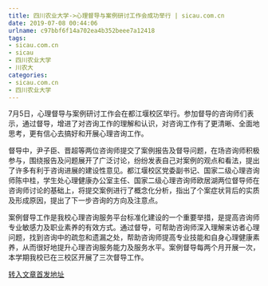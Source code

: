 ```yaml
---
title: 四川农业大学->心理督导与案例研讨工作会成功举行 | sicau.com.cn
date: 2019-07-08 00:44:06
urlname: c97bbf6f14a702ea4b352beee7a12418
tags: 
- sicau.com.cn
- sicau
- 四川农业大学
- 川农大
categories:
- sicau.com.cn
- 四川农业大学
---
```



7月5日，心理督导与案例研讨工作会在都江堰校区举行。参加督导的咨询师们表示，通过督导，增进了对咨询工作的理解和认识，对咨询工作有了更清晰、全面地思考，更有信心去搞好和开展心理咨询工作。

督导中，尹子臣、晋超等两位咨询师提交了案例报告及督导问题，在场咨询师积极参与，围绕报告及问题展开了广泛讨论，纷纷发表自己对案例的观点和看法，提出了许多有利于咨询进展的建设性意见。都江堰校区党委副书记、国家二级心理咨询师陈中桂，学生处心理健康办公室主任、国家二级心理咨询师欧居湖两位督导师在咨询师讨论的基础上，将提交案例进行了概念化分析，指出了个案症状背后的实质及形成原因，提出了下一步咨询的方向及注意点。

案例督导工作是我校心理咨询服务平台标准化建设的一个重要举措，是提高咨询师专业敏感力及职业素养的有效方式。通过督导，可帮助咨询师深入理解来访者心理问题，找到咨询中的疏忽和遗漏之处，帮助咨询师提高专业技能和自身心理健康素养，从而很好地提升心理咨询服务能力及服务水平。案例督导每两个月开展一次，本学期我校已在三校区开展了三次督导工作。





[转入文章首发地址](https://news.sicau.edu.cn/info/1078/52490.htm)